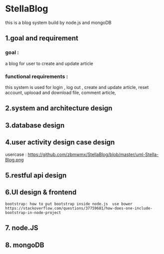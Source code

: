 # StellaBlog

this is a blog system build by node.js and mongoDB

## 1.goal and requirement



### goal :
a blog for user to create and update article

### functional requirements :
this system is used for login , log out , create and update article, reset account, uplooad and download file, comment article,  

## 2.system and architecture design

## 3.database design

## 4.user activity design case design
usercase  : https://github.com/zbmwmx/StellaBlog/blob/master/uml-Stella-Blog.png 
## 5.restful api design

## 6.UI design & frontend
    bootstrap: how to put bootstrap inside node.js  use bower
    https://stackoverflow.com/questions/37759681/how-does-one-include-bootstrap-in-node-project

## 7. node.JS  

## 8. mongoDB
